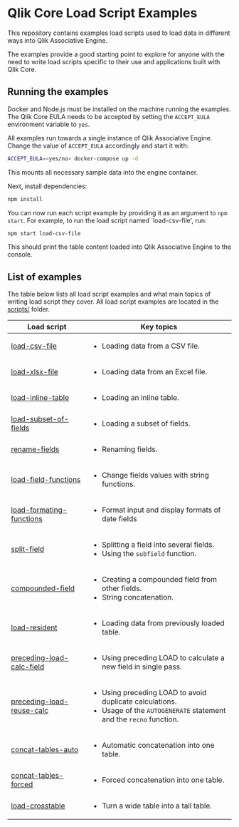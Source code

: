 # Qlik Core Load Script Examples

This repository contains examples load scripts used to load data in different ways into Qlik Associative Engine.

The examples provide a good starting point to explore for anyone with the need to write load scripts specific to their
use and applications built with Qlik Core.

## Running the examples

Docker and Node.js must be installed on the machine running the examples. The Qlik Core EULA needs to be accepted by
setting the `ACCEPT_EULA` environment variable to `yes`.

All examples run towards a single instance of Qlik Associative Engine. Change the value of `ACCEPT_EULA` accordingly and
start it with:

```sh
ACCEPT_EULA=<yes/no> docker-compose up -d
```

This mounts all necessary sample data into the engine container.

Next, install dependencies:

```sh
npm install
```

You can now run each script example by providing it as an argument to `npm start`. For example, to run the load script
named `load-csv-file', run:

```sh
npm start load-csv-file
```

This should print the table content loaded into Qlik Associative Engine to the console.

## List of examples

The table below lists all load script examples and what main topics of writing load script they cover. All load script
examples are located in the [scripts/](./scripts/) folder.

Load script | Key topics
----------- | ----------
[load-csv-file](./scripts/load-csv-file) | <ul><li>Loading data from a CSV file.</ul>
[load-xlsx-file](./scripts/load-xlsx-file) | <ul><li>Loading data from an Excel file.</ul>
[load-inline-table](./scripts/load-inline-table) | <ul><li>Loading an inline table.</ul>
[load-subset-of-fields](./scripts/load-subset-of-fields) | <ul><li>Loading a subset of fields.</ul>
[rename-fields](./scripts/rename-fields) | <ul><li>Renaming fields.</ul>
[load-field-functions](./scripts/load-field-functions) | <ul><li>Change fields values with string functions.</ul>
[load-formating-functions](./scripts/load-formating-functions) | <ul><li>Format input and display formats of date fields</ul>
[split-field](./scripts/split-field) | <ul><li>Splitting a field into several fields.<li>Using the `subfield` function.</ul>
[compounded-field](./scripts/compounded-field) | <ul><li>Creating a compounded field from other fields.<li>String concatenation.</ul>
[load-resident](./scripts/load-resident) | <ul><li>Loading data from previously loaded table.</ul>
[preceding-load-calc-field](./scripts/preceding-load-calc-field) | <ul><li>Using preceding LOAD to calculate a new field in single pass.</ul>
[preceding-load-reuse-calc](./scripts/preceding-load-reuse-calc) | <ul><li>Using preceding LOAD to avoid duplicate calculations.<li>Usage of the `AUTOGENERATE` statement and the `recno` function.</ul>
[concat-tables-auto](./scripts/concat-tables) | <ul><li>Automatic concatenation into one table.</ul>
[concat-tables-forced](./scripts/concat-tables) | <ul><li>Forced concatenation into one table.</ul>
[load-crosstable](./scripts/load-crosstable) | <ul><li>Turn a wide table into a tall table.</ul>
